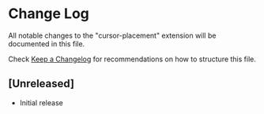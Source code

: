 # Change Log

All notable changes to the "cursor-placement" extension will be documented in this file.

Check [Keep a Changelog](http://keepachangelog.com/) for recommendations on how to structure this file.

## [Unreleased]

- Initial release

